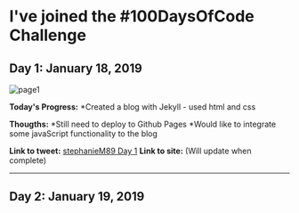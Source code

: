 # I've joined the #100DaysOfCode Challenge

<h2 align=”center”>
Day 1: January 18, 2019
</h2>

![page1](https://user-images.githubusercontent.com/31744964/51426154-5092d300-1bde-11e9-94d1-ce4145e4856a.JPG)

**Today's Progress:**
*Created a blog with Jekyll - used html and css

**Thougths:**
*Still need to deploy to Github Pages
*Would like to integrate some javaScript functionality to the blog

**Link to tweet:** [stephanieM89 Day 1](https://twitter.com/stephanie_code/status/1086380647260803074)
**Link to site:**  (Will update when complete)

<hr>

<h2 align=”center”>
Day 2: January 19, 2019
</h2>
